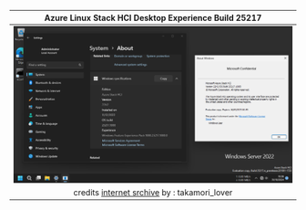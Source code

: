 
| Azure Linux Stack HCI Desktop Experience Build 25217 |
|-|
| ![](Image/VMware1.png) |
| <div align="center"> credits [internet srchive](https://archive.org/details/AZHCI25217_Desktop) by : takamori_lover </div> |

